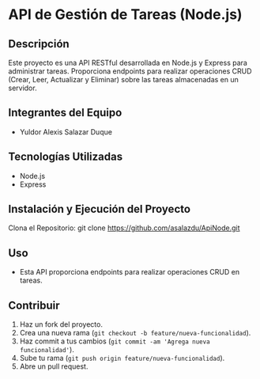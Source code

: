 # API de Gestión de Tareas (Node.js)

## Descripción
Este proyecto es una API RESTful desarrollada en Node.js y Express para administrar tareas. Proporciona endpoints para realizar operaciones CRUD (Crear, Leer, Actualizar y Eliminar) sobre las tareas almacenadas en un servidor.

## Integrantes del Equipo
- Yuldor Alexis Salazar Duque

## Tecnologías Utilizadas
- Node.js
- Express

## Instalación y Ejecución del Proyecto
Clona el Repositorio:
git clone https://github.com/asalazdu/ApiNode.git

## Uso
- Esta API proporciona endpoints para realizar operaciones CRUD en tareas.

## Contribuir
1. Haz un fork del proyecto.
2. Crea una nueva rama (`git checkout -b feature/nueva-funcionalidad`).
3. Haz commit a tus cambios (`git commit -am 'Agrega nueva funcionalidad'`).
4. Sube tu rama (`git push origin feature/nueva-funcionalidad`).
5. Abre un pull request.
